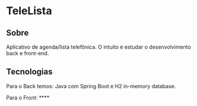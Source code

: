 # TeleLista

## Sobre
Aplicativo de agenda/lista telefônica. O intuito é estudar o desenvolvimento back e front-end.

## Tecnologias
Para o Back temos: Java com Spring Boot e H2 in-memory database.

Para o Front: ****

